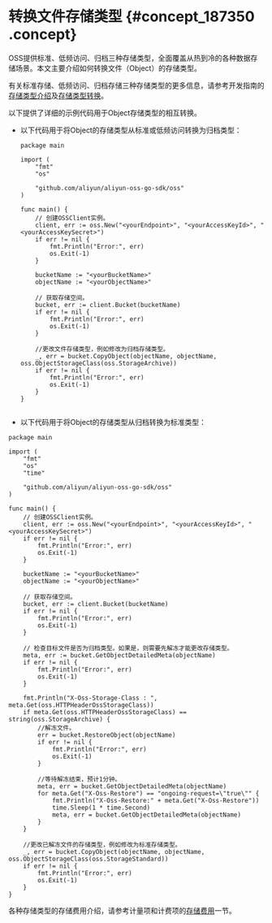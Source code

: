 # 转换文件存储类型 {#concept_187350 .concept}

OSS提供标准、低频访问、归档三种存储类型，全面覆盖从热到冷的各种数据存储场景。本文主要介绍如何转换文件（Object）的存储类型。

有关标准存储、低频访问、归档存储三种存储类型的更多信息，请参考开发指南的[存储类型介绍](../../../../cn.zh-CN/开发指南/存储类型/存储类型介绍.md#)及[存储类型转换](../../../../cn.zh-CN/开发指南/存储类型/存储类型转换.md#)。

以下提供了详细的示例代码用于Object存储类型的相互转换。

-   以下代码用于将Object的存储类型从标准或低频访问转换为归档类型：

    ``` {#codeblock_9gl_92n_aik}
    package main
    
    import (
    	"fmt"
    	"os"
    
    	"github.com/aliyun/aliyun-oss-go-sdk/oss"
    )
    
    func main() {
    	// 创建OSSClient实例。
    	client, err := oss.New("<yourEndpoint>", "<yourAccessKeyId>", "<yourAccessKeySecret>")
    	if err != nil {
    		fmt.Println("Error:", err)
    		os.Exit(-1)
    	}
    
    	bucketName := "<yourBucketName>"
    	objectName := "<yourObjectName>"
    
    	// 获取存储空间。
    	bucket, err := client.Bucket(bucketName)
    	if err != nil {
    		fmt.Println("Error:", err)
    		os.Exit(-1)
    	}
    
    	//更改文件存储类型，例如修改为归档存储类型。
    	_, err = bucket.CopyObject(objectName, objectName, oss.ObjectStorageClass(oss.StorageArchive))
    	if err != nil {
    		fmt.Println("Error:", err)
    		os.Exit(-1)
    	}
    }
    					
    ```

-   以下代码用于将Object的存储类型从归档转换为标准类型：

``` {#codeblock_40a_coj_0s5}
package main

import (
	"fmt"
	"os"
	"time"

	"github.com/aliyun/aliyun-oss-go-sdk/oss"
)

func main() {
	// 创建OSSClient实例。
	client, err := oss.New("<yourEndpoint>", "<yourAccessKeyId>", "<yourAccessKeySecret>")
	if err != nil {
		fmt.Println("Error:", err)
		os.Exit(-1)
	}

	bucketName := "<yourBucketName>"
	objectName := "<yourObjectName>"

	// 获取存储空间。
	bucket, err := client.Bucket(bucketName)
	if err != nil {
		fmt.Println("Error:", err)
		os.Exit(-1)
	}

	// 检查目标文件是否为归档类型。如果是，则需要先解冻才能更改存储类型。
	meta, err := bucket.GetObjectDetailedMeta(objectName)
	if err != nil {
		fmt.Println("Error:", err)
		os.Exit(-1)
	}

	fmt.Println("X-Oss-Storage-Class : ", meta.Get(oss.HTTPHeaderOssStorageClass))
	if meta.Get(oss.HTTPHeaderOssStorageClass) == string(oss.StorageArchive) {
		//解冻文件。
		err = bucket.RestoreObject(objectName)
		if err != nil {
			fmt.Println("Error:", err)
			os.Exit(-1)
		}

		//等待解冻结束，预计1分钟。
		meta, err = bucket.GetObjectDetailedMeta(objectName)
		for meta.Get("X-Oss-Restore") == "ongoing-request=\"true\"" {
			fmt.Println("X-Oss-Restore:" + meta.Get("X-Oss-Restore"))
			time.Sleep(1 * time.Second)
			meta, err = bucket.GetObjectDetailedMeta(objectName)
		}
	}

	//更改已解冻文件的存储类型，例如修改为标准存储类型。
	_, err = bucket.CopyObject(objectName, objectName, oss.ObjectStorageClass(oss.StorageStandard))
	if err != nil {
		fmt.Println("Error:", err)
		os.Exit(-1)
	}
}
```


各种存储类型的存储费用介绍，请参考计量项和计费项的[存储费用](../../../../cn.zh-CN/计量计费/计量项和计费项.md#section_uz2_m2t_lgb)一节。

